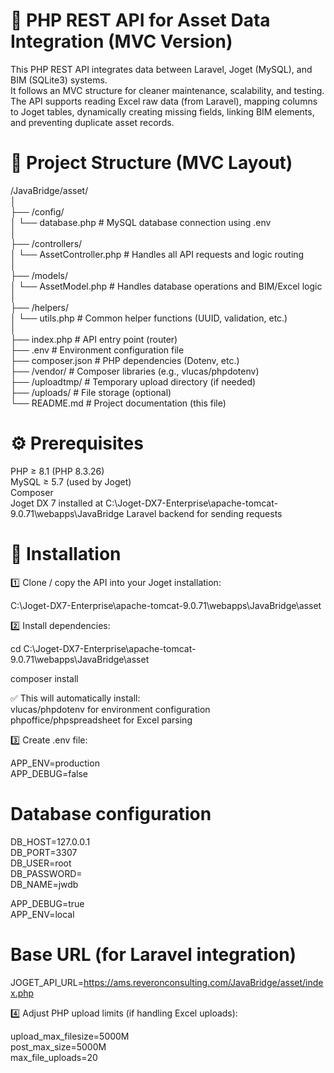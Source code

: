 # 🧩 PHP REST API for Asset Data Integration (MVC Version)

This PHP REST API integrates data between Laravel, Joget (MySQL), and BIM (SQLite3) systems.  
It follows an MVC structure for cleaner maintenance, scalability, and testing.  
The API supports reading Excel raw data (from Laravel), mapping columns to Joget tables, dynamically creating missing fields, linking BIM elements, and preventing duplicate asset records.  

# 📁 Project Structure (MVC Layout)

/JavaBridge/asset/  
│  
├── /config/  
│   └── database.php            # MySQL database connection using .env  
│  
├── /controllers/  
│   └── AssetController.php     # Handles all API requests and logic routing  
│  
├── /models/  
│   └── AssetModel.php          # Handles database operations and BIM/Excel logic  
│  
├── /helpers/  
│   └── utils.php               # Common helper functions (UUID, validation, etc.)  
│  
├── index.php                   # API entry point (router)  
├── .env                        # Environment configuration file  
├── composer.json               # PHP dependencies (Dotenv, etc.)  
├── /vendor/                    # Composer libraries (e.g., vlucas/phpdotenv)  
├── /uploadtmp/                 # Temporary upload directory (if needed)  
├── /uploads/                   # File storage (optional)  
└── README.md                   # Project documentation (this file)  


# ⚙️ Prerequisites

PHP ≥ 8.1 (PHP 8.3.26)  
MySQL ≥ 5.7 (used by Joget)  
Composer  
Joget DX 7 installed at C:\Joget-DX7-Enterprise\apache-tomcat-9.0.71\webapps\JavaBridge
Laravel backend for sending requests  

# 🧱 Installation

1️⃣ Clone / copy the API into your Joget installation:  

C:\Joget-DX7-Enterprise\apache-tomcat-9.0.71\webapps\JavaBridge\asset  

2️⃣ Install dependencies:  

cd C:\Joget-DX7-Enterprise\apache-tomcat-9.0.71\webapps\JavaBridge\asset  

composer install

✅ This will automatically install:  
vlucas/phpdotenv for environment configuration  
phpoffice/phpspreadsheet for Excel parsing  

3️⃣ Create .env file:  

APP_ENV=production  
APP_DEBUG=false  

# Database configuration
DB_HOST=127.0.0.1  
DB_PORT=3307  
DB_USER=root  
DB_PASSWORD=  
DB_NAME=jwdb  

APP_DEBUG=true  
APP_ENV=local  

# Base URL (for Laravel integration)
JOGET_API_URL=https://ams.reveronconsulting.com/JavaBridge/asset/index.php

4️⃣ Adjust PHP upload limits (if handling Excel uploads):  

upload_max_filesize=5000M  
post_max_size=5000M  
max_file_uploads=20  







